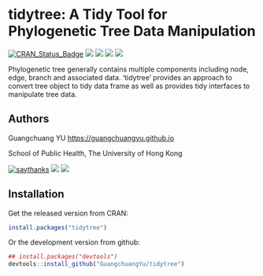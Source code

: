 <!-- README.md is generated from README.Rmd. Please edit that file -->

# tidytree: A Tidy Tool for Phylogenetic Tree Data Manipulation

[![CRAN\_Status\_Badge](http://www.r-pkg.org/badges/version/tidytree?color=green)](https://cran.r-project.org/package=tidytree)
[![](https://img.shields.io/badge/devel%20version-0.1.9-green.svg)](https://github.com/guangchuangyu/tidytree)
![](http://cranlogs.r-pkg.org/badges/grand-total/tidytree?color=green)
![](http://cranlogs.r-pkg.org/badges/tidytree?color=green)
![](http://cranlogs.r-pkg.org/badges/last-week/tidytree?color=green)

Phylogenetic tree generally contains multiple components including node,
edge, branch and associated data. ‘tidytree’ provides an approach to
convert tree object to tidy data frame as well as provides tidy
interfaces to manipulate tree data.

## Authors

Guangchuang YU <https://guangchuangyu.github.io>

School of Public Health, The University of Hong
Kong

[![saythanks](https://img.shields.io/badge/say-thanks-ff69b4.svg)](https://saythanks.io/to/GuangchuangYu)
[![](https://img.shields.io/badge/follow%20me%20on-微信-green.svg)](https://guangchuangyu.github.io/blog_images/biobabble.jpg)
[![](https://img.shields.io/badge/打赏-支付宝/微信-green.svg)](https://guangchuangyu.github.io/blog_images/pay_qrcode.png)

## Installation

Get the released version from CRAN:

``` r
install.packages("tidytree")
```

Or the development version from github:

``` r
## install.packages("devtools")
devtools::install_github("GuangchuangYu/tidytree")
```
